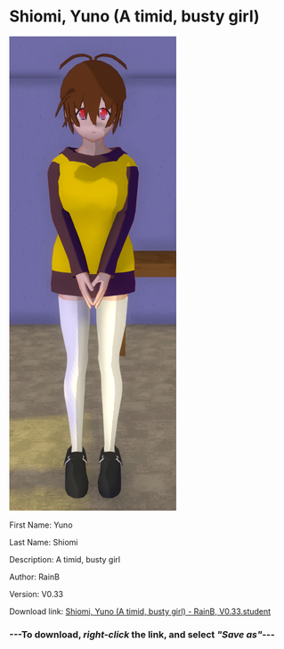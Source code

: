 # Shiomi, Yuno (A timid, busty girl)

<img src = "https://raw.githubusercontent.com/Arbiter1223/Daigaku-Gurashi-Custom-Students/master/Students/Files/Shiomi%2C%20Yuno%20(A%20timid%2C%20busty%20girl).png">

First Name: Yuno

Last Name: Shiomi

Description: A timid, busty girl

Author: RainB

Version: V0.33

Download link: <a href="https://raw.githubusercontent.com/Arbiter1223/Daigaku-Gurashi-Custom-Students/master/Students/Files/Shiomi%2C%20Yuno%20(A%20timid%2C%20busty%20girl)%20-%20RainB%2C%20V0.33.student">Shiomi, Yuno (A timid, busty girl) - RainB, V0.33.student</a>

### ---**To download, _right-click_ the link, and select _"Save as"_**---
